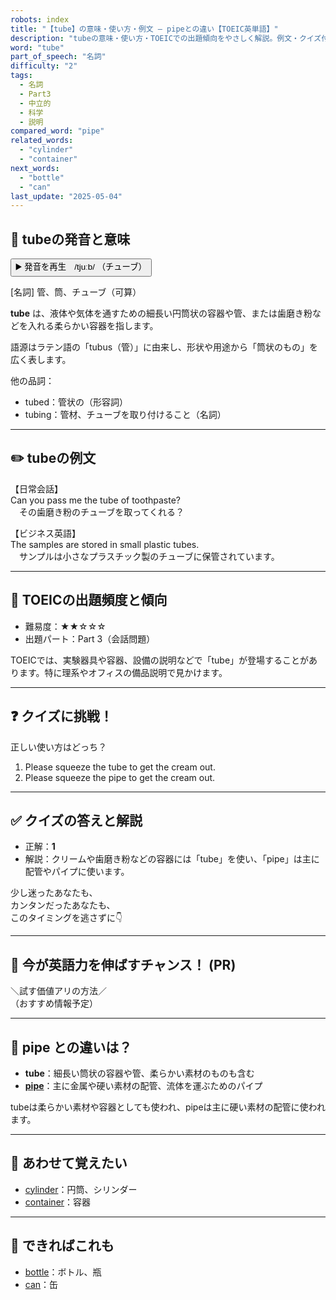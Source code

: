 ```yaml
---
robots: index
title: "【tube】の意味・使い方・例文 ― pipeとの違い【TOEIC英単語】"
description: "tubeの意味・使い方・TOEICでの出題傾向をやさしく解説。例文・クイズ付きでpipeとの違いもわかりやすく学べます。"
word: "tube"
part_of_speech: "名詞"
difficulty: "2"
tags:
  - 名詞
  - Part3
  - 中立的
  - 科学
  - 説明
compared_word: "pipe"
related_words:
  - "cylinder"
  - "container"
next_words:
  - "bottle"
  - "can"
last_update: "2025-05-04"
---
```


## 🔰 tubeの発音と意味

<button class="play-audio" onclick="playTTS('tube')">
  <span class="play-audio-main">
    ▶️ 発音を再生　/tjuːb/
  </span>
  <span class="play-audio-sub">
    （チューブ）
  </span>
</button>

[名詞] 管、筒、チューブ（可算）

**tube** は、液体や気体を通すための細長い円筒状の容器や管、または歯磨き粉などを入れる柔らかい容器を指します。

語源はラテン語の「tubus（管）」に由来し、形状や用途から「筒状のもの」を広く表します。

他の品詞：  
- tubed：管状の（形容詞）
- tubing：管材、チューブを取り付けること（名詞）

---

## ✏️ tubeの例文

【日常会話】  
Can you pass me the tube of toothpaste?  
　その歯磨き粉のチューブを取ってくれる？

【ビジネス英語】  
The samples are stored in small plastic tubes.  
　サンプルは小さなプラスチック製のチューブに保管されています。

---

## 🎯 TOEICの出題頻度と傾向

- 難易度：★★☆☆☆
- 出題パート：Part 3（会話問題）

TOEICでは、実験器具や容器、設備の説明などで「tube」が登場することがあります。特に理系やオフィスの備品説明で見かけます。

---

## ❓ クイズに挑戦！

正しい使い方はどっち？

1. Please squeeze the tube to get the cream out.  
2. Please squeeze the pipe to get the cream out.

---

## ✅ クイズの答えと解説

- 正解：**1**
- 解説：クリームや歯磨き粉などの容器には「tube」を使い、「pipe」は主に配管やパイプに使います。

少し迷ったあなたも、  
カンタンだったあなたも、  
このタイミングを逃さずに👇️

---

## 🚀 今が英語力を伸ばすチャンス！ (PR)

<div class="info-center">
＼試す価値アリの方法／<br>  
（おすすめ情報予定）
</div>

---

## 🤔  pipe との違いは？

- **tube**：細長い筒状の容器や管、柔らかい素材のものも含む
- **[pipe](/word/pipe/)**：主に金属や硬い素材の配管、流体を運ぶためのパイプ

tubeは柔らかい素材や容器としても使われ、pipeは主に硬い素材の配管に使われます。

---

## 🧩 あわせて覚えたい

- [cylinder](/word/cylinder/)：円筒、シリンダー
- [container](/word/container/)：容器

---

## 📖 できればこれも

- [bottle](/word/bottle/)：ボトル、瓶
- [can](/word/can/)：缶

<!-- cvid: aid09_bid19 -->
